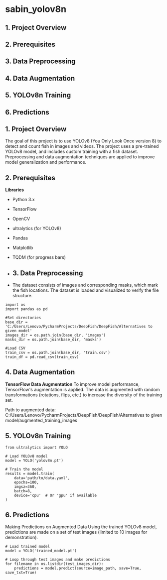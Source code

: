 # sabin_yolov8n

## 1. Project Overview
## 2. Prerequisites
## 3. Data Preprocessing
## 4. Data Augmentation
## 5. YOLOv8n Training
## 6. Predictions

## 1. Project Overview
The goal of this project is to use YOLOv8 (You Only Look Once version 8) to detect and count fish in images and videos. The project uses a pre-trained YOLOv8 model, and includes custom training with a fish dataset. Preprocessing and data augmentation techniques are applied to improve model generalization and performance.

## 2. Prerequisites
**Libraries**
- Python 3.x
- TensorFlow
- OpenCV
- ultralytics (for YOLOv8)
- Pandas
- Matplotlib
- TQDM (for progress bars)

- ## 3. Data Preprocessing
- The dataset consists of images and corresponding masks, which mark the fish locations. The dataset is loaded and visualized to verify the file structure.
```
import os
import pandas as pd

#Set directories
base_dir = 'C:/Users/Lenovo/PycharmProjects/DeepFish/DeepFish/Alternatives to given model'
images_dir = os.path.join(base_dir, 'images')
masks_dir = os.path.join(base_dir, 'masks')

#Load CSV
train_csv = os.path.join(base_dir, 'train.csv')
train_df = pd.read_csv(train_csv)
```

## 4. Data Augmentation
**TensorFlow Data Augmentation**
To improve model performance, TensorFlow's augmentation is applied. The data is augmented with random transformations (rotations, flips, etc.) to increase the diversity of the training set.

Path to augmented data: C:/Users/Lenovo/PycharmProjects/DeepFish/DeepFish/Alternatives to given model/augmented_training_images

## 5. YOLOv8n Training
```
from ultralytics import YOLO

# Load YOLOv8 model
model = YOLO('yolov8n.pt')

# Train the model
results = model.train(
    data='path/to/data.yaml', 
    epochs=100,
    imgsz=360,
    batch=8,
    device='cpu'  # Or 'gpu' if available
)
```

## 6. Predictions
Making Predictions on Augmented Data
Using the trained YOLOv8 model, predictions are made on a set of test images (limited to 10 images for demonstration).
```
# Load trained model
model = YOLO('trained_model.pt')

# Loop through test images and make predictions
for filename in os.listdir(test_images_dir):
    predictions = model.predict(source=image_path, save=True, save_txt=True)
```
